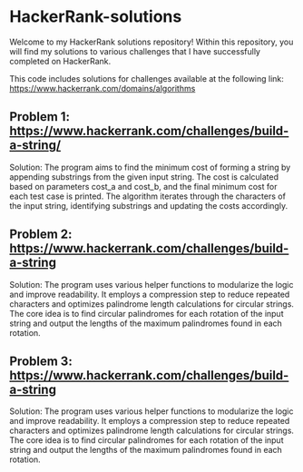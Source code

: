 # HackerRank-solutions
Welcome to my HackerRank solutions repository! Within this repository, you will find my solutions to various challenges that I have successfully completed on HackerRank.

This code includes solutions for challenges available at the following link: https://www.hackerrank.com/domains/algorithms
##  Problem 1: https://www.hackerrank.com/challenges/build-a-string/

Solution: The program aims to find the minimum cost of forming a string by appending substrings from the given input string. The cost is calculated based on parameters cost_a and cost_b, and the final minimum cost for each test case is printed. The algorithm iterates through the characters of the input string, identifying substrings and updating the costs accordingly.

##  Problem 2: https://www.hackerrank.com/challenges/build-a-string

Solution: The program uses various helper functions to modularize the logic and improve readability. It employs a compression step to reduce repeated characters and optimizes palindrome length calculations for circular strings. The core idea is to find circular palindromes for each rotation of the input string and output the lengths of the maximum palindromes found in each rotation.

##  Problem 3: https://www.hackerrank.com/challenges/build-a-string

Solution: The program uses various helper functions to modularize the logic and improve readability. It employs a compression step to reduce repeated characters and optimizes palindrome length calculations for circular strings. The core idea is to find circular palindromes for each rotation of the input string and output the lengths of the maximum palindromes found in each rotation.


